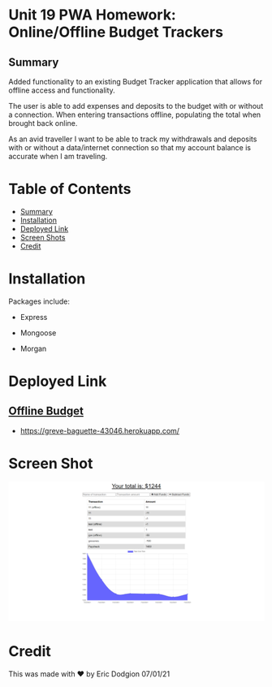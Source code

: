# Unit 19 PWA Homework: Online/Offline Budget Trackers

## Summary

Added functionality to an existing Budget Tracker application that allows for offline access and functionality.

The user is able to add expenses and deposits to the budget with or without a connection. When entering transactions offline, populating the total when brought back online.


As an avid traveller I want to be able to track my withdrawals and deposits with or without a data/internet connection so that my account balance is accurate when I am traveling.


# Table of Contents

- [Summary](#summary)
- [Installation](#installation)
- [Deployed Link](#deployed-link)
- [Screen Shots](#screen-shots)
- [Credit](#credit)


# Installation

Packages include: 

- Express

- Mongoose

- Morgan


# Deployed Link

## [Offline Budget](https://greve-baguette-43046.herokuapp.com/)

- https://greve-baguette-43046.herokuapp.com/


# Screen Shot
![](images/budget.jpg)

 

# Credit
This was made with ❤️ by Eric Dodgion 07/01/21